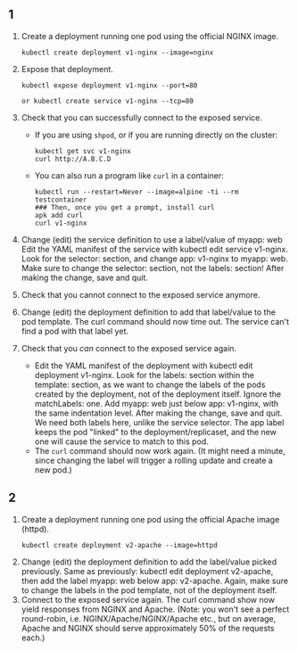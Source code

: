 ## 1
1. Create a deployment running one pod using the official NGINX image.
    ```
    kubectl create deployment v1-nginx --image=nginx
    ```
2. Expose that deployment.
    ```
    kubectl expose deployment v1-nginx --port=80 
    ```
    ```
    or kubectl create service v1-nginx --tcp=80
    ```
3. Check that you can successfully connect to the exposed service.
    - If you are using `shpod`, or if you are running directly on the cluster:
        ```
        kubectl get svc v1-nginx
        curl http://A.B.C.D
        ```
    - You can also run a program like `curl` in a container:
        ```
        kubectl run --restart=Never --image=alpine -ti --rm testcontainer
        ### Then, once you get a prompt, install curl
        apk add curl
        curl v1-nginx
        ```

4. Change (edit) the service definition to use a label/value of myapp: web
    Edit the YAML manifest of the service with kubectl edit service v1-nginx. Look for the selector: section, and change app: v1-nginx to myapp: web. Make sure to change the selector: section, not the labels: section! After making the change, save and quit.

5. Check that you cannot connect to the exposed service anymore.

6. Change (edit) the deployment definition to add that label/value to the pod template.
    The curl command should now time out. The service can't find a pod with that label yet.

7. Check that you *can* connect to the exposed service again.
    - Edit the YAML manifest of the deployment with kubectl edit deployment v1-nginx. Look for the labels: section within the template: section, as we want to change the labels of the pods created by the deployment, not of the deployment itself. Ignore the matchLabels: one. Add myapp: web just below app: v1-nginx, with the same indentation level. After making the change, save and quit. We need both labels here, unlike the service selector. The app label keeps the pod "linked" to the deployment/replicaset, and the new one will cause the service to match to this pod.
    - The `curl` command should now work again. (It might need a minute, since changing the label will trigger a rolling update and create a new pod.)

## 2
1. Create a deployment running one pod using the official Apache image (httpd).
    ```
    kubectl create deployment v2-apache --image=httpd
    ```
2. Change (edit) the deployment definition to add the label/value picked previously.
    Same as previously: kubectl edit deployment v2-apache, then add the label myapp: web below app: v2-apache. Again, make sure to change the labels in the pod template, not of the deployment itself.
3. Connect to the exposed service again.
    The curl command show now yield responses from NGINX and Apache.
    (Note: you won't see a perfect round-robin, i.e. NGINX/Apache/NGINX/Apache etc., but on average, Apache and NGINX should serve approximately 50% of the requests each.)
